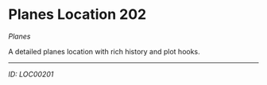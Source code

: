 # Planes Location 202

*Planes*

A detailed planes location with rich history and plot hooks.

---
*ID: LOC00201*